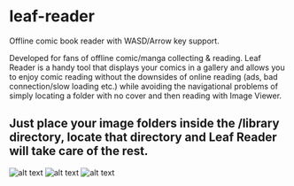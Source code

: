 # leaf-reader
Offline comic book reader with WASD/Arrow key support.
 
Developed for fans of offline comic/manga collecting & reading.
Leaf Reader is a handy tool that displays your comics in a gallery and allows you to enjoy comic reading without the downsides of online reading (ads, bad connection/slow loading etc.) while avoiding the navigational problems of simply locating a folder with no cover and then reading with Image Viewer.

## Just place your image folders inside the /library directory, locate that directory and Leaf Reader will take care of the rest.

![alt text](https://i.imgur.com/J7ICS1F.png)
![alt text](https://i.imgur.com/04JzJEn.png)
![alt text](https://i.imgur.com/W4ki16H.png)
